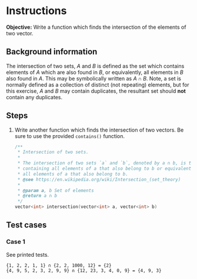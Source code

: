 # Instructions
**Objective:** Write a function which finds the intersection of the elements of two vector.

## Background information
The intersection of two sets, $A$ and $B$ is defined as the set which contains elements of $A$ which are also found in $B$, or equivalently, all elements in $B$ also found in $A$. This may be symbolically written as $A \cap B$. Note, a set is normally defined as a collection of distinct (not repeating) elements, but for this exercise, $A$ and $B$ may contain duplicates, the resultant set should **not** contain any duplicates. 

## Steps
1. Write another function which finds the intersection of two vectors. Be sure to use the provided `contains()` function.
    ```cpp
    /**
     * Intersection of two sets.
     * 
     * The intersection of two sets `a` and `b`, denoted by a ∩ b, is the set 
     * containing all elements of a that also belong to b or equivalently, 
     * all elements of a that also belong to b. 
     * @see https://en.wikipedia.org/wiki/Intersection_(set_theory)
     * 
     * @param a, b Set of elements
     * @return a ∩ b
     */
    vector<int> intersection(vector<int> a, vector<int> b)
   ```

## Test cases
### Case 1
See printed tests.
```
{1, 2, 2, 1, 1} ∩ {2, 2, 1000, 12} = {2}
{4, 9, 5, 2, 3, 2, 9, 9} ∩ {12, 23, 3, 4, 0, 9} = {4, 9, 3}
```